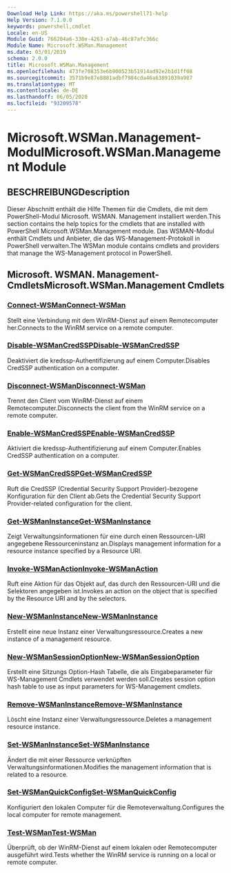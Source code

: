 ```yaml
---
Download Help Link: https://aka.ms/powershell71-help
Help Version: 7.1.0.0
keywords: powershell,cmdlet
Locale: en-US
Module Guid: 766204a6-330e-4263-a7ab-46c87afc366c
Module Name: Microsoft.WSMan.Management
ms.date: 03/01/2019
schema: 2.0.0
title: Microsoft.WSMan.Management
ms.openlocfilehash: 473fe708353e6b900523b51914ad92e2b1d1ff08
ms.sourcegitcommit: 3571b9e87e8881adbf7984cda46a63891039a987
ms.translationtype: MT
ms.contentlocale: de-DE
ms.lasthandoff: 06/05/2020
ms.locfileid: "93209578"
---
```

# <span data-ttu-id="496c9-103">Microsoft.WSMan.Management-Modul</span><span class="sxs-lookup"><span data-stu-id="496c9-103">Microsoft.WSMan.Management Module</span></span>

## <span data-ttu-id="496c9-104">BESCHREIBUNG</span><span class="sxs-lookup"><span data-stu-id="496c9-104">Description</span></span>

<span data-ttu-id="496c9-105">Dieser Abschnitt enthält die Hilfe Themen für die Cmdlets, die mit dem PowerShell-Modul Microsoft. WSMAN. Management installiert werden.</span><span class="sxs-lookup"><span data-stu-id="496c9-105">This section contains the help topics for the cmdlets that are installed with PowerShell Microsoft.WSMan.Management module.</span></span> <span data-ttu-id="496c9-106">Das WSMAN-Modul enthält Cmdlets und Anbieter, die das WS-Management-Protokoll in PowerShell verwalten.</span><span class="sxs-lookup"><span data-stu-id="496c9-106">The WSMan module contains cmdlets and providers that manage the WS-Management protocol in PowerShell.</span></span>

## <span data-ttu-id="496c9-107">Microsoft. WSMAN. Management-Cmdlets</span><span class="sxs-lookup"><span data-stu-id="496c9-107">Microsoft.WSMan.Management Cmdlets</span></span>

### [<span data-ttu-id="496c9-108">Connect-WSMan</span><span class="sxs-lookup"><span data-stu-id="496c9-108">Connect-WSMan</span></span>](Connect-WSMan.md)
<span data-ttu-id="496c9-109">Stellt eine Verbindung mit dem WinRM-Dienst auf einem Remotecomputer her.</span><span class="sxs-lookup"><span data-stu-id="496c9-109">Connects to the WinRM service on a remote computer.</span></span>

### [<span data-ttu-id="496c9-110">Disable-WSManCredSSP</span><span class="sxs-lookup"><span data-stu-id="496c9-110">Disable-WSManCredSSP</span></span>](Disable-WSManCredSSP.md)
<span data-ttu-id="496c9-111">Deaktiviert die kredssp-Authentifizierung auf einem Computer.</span><span class="sxs-lookup"><span data-stu-id="496c9-111">Disables CredSSP authentication on a computer.</span></span>

### [<span data-ttu-id="496c9-112">Disconnect-WSMan</span><span class="sxs-lookup"><span data-stu-id="496c9-112">Disconnect-WSMan</span></span>](Disconnect-WSMan.md)
<span data-ttu-id="496c9-113">Trennt den Client vom WinRM-Dienst auf einem Remotecomputer.</span><span class="sxs-lookup"><span data-stu-id="496c9-113">Disconnects the client from the WinRM service on a remote computer.</span></span>

### [<span data-ttu-id="496c9-114">Enable-WSManCredSSP</span><span class="sxs-lookup"><span data-stu-id="496c9-114">Enable-WSManCredSSP</span></span>](Enable-WSManCredSSP.md)
<span data-ttu-id="496c9-115">Aktiviert die kredssp-Authentifizierung auf einem Computer.</span><span class="sxs-lookup"><span data-stu-id="496c9-115">Enables CredSSP authentication on a computer.</span></span>

### [<span data-ttu-id="496c9-116">Get-WSManCredSSP</span><span class="sxs-lookup"><span data-stu-id="496c9-116">Get-WSManCredSSP</span></span>](Get-WSManCredSSP.md)
<span data-ttu-id="496c9-117">Ruft die CredSSP (Credential Security Support Provider)-bezogene Konfiguration für den Client ab.</span><span class="sxs-lookup"><span data-stu-id="496c9-117">Gets the Credential Security Support Provider-related configuration for the client.</span></span>

### [<span data-ttu-id="496c9-118">Get-WSManInstance</span><span class="sxs-lookup"><span data-stu-id="496c9-118">Get-WSManInstance</span></span>](Get-WSManInstance.md)
<span data-ttu-id="496c9-119">Zeigt Verwaltungsinformationen für eine durch einen Ressourcen-URI angegebene Ressourceninstanz an.</span><span class="sxs-lookup"><span data-stu-id="496c9-119">Displays management information for a resource instance specified by a Resource URI.</span></span>

### [<span data-ttu-id="496c9-120">Invoke-WSManAction</span><span class="sxs-lookup"><span data-stu-id="496c9-120">Invoke-WSManAction</span></span>](Invoke-WSManAction.md)
<span data-ttu-id="496c9-121">Ruft eine Aktion für das Objekt auf, das durch den Ressourcen-URI und die Selektoren angegeben ist.</span><span class="sxs-lookup"><span data-stu-id="496c9-121">Invokes an action on the object that is specified by the Resource URI and by the selectors.</span></span>

### [<span data-ttu-id="496c9-122">New-WSManInstance</span><span class="sxs-lookup"><span data-stu-id="496c9-122">New-WSManInstance</span></span>](New-WSManInstance.md)
<span data-ttu-id="496c9-123">Erstellt eine neue Instanz einer Verwaltungsressource.</span><span class="sxs-lookup"><span data-stu-id="496c9-123">Creates a new instance of a management resource.</span></span>

### [<span data-ttu-id="496c9-124">New-WSManSessionOption</span><span class="sxs-lookup"><span data-stu-id="496c9-124">New-WSManSessionOption</span></span>](New-WSManSessionOption.md)
<span data-ttu-id="496c9-125">Erstellt eine Sitzungs Option-Hash Tabelle, die als Eingabeparameter für WS-Management Cmdlets verwendet werden soll.</span><span class="sxs-lookup"><span data-stu-id="496c9-125">Creates session option hash table to use as input parameters for WS-Management cmdlets.</span></span>

### [<span data-ttu-id="496c9-126">Remove-WSManInstance</span><span class="sxs-lookup"><span data-stu-id="496c9-126">Remove-WSManInstance</span></span>](Remove-WSManInstance.md)
<span data-ttu-id="496c9-127">Löscht eine Instanz einer Verwaltungsressource.</span><span class="sxs-lookup"><span data-stu-id="496c9-127">Deletes a management resource instance.</span></span>

### [<span data-ttu-id="496c9-128">Set-WSManInstance</span><span class="sxs-lookup"><span data-stu-id="496c9-128">Set-WSManInstance</span></span>](Set-WSManInstance.md)
<span data-ttu-id="496c9-129">Ändert die mit einer Ressource verknüpften Verwaltungsinformationen.</span><span class="sxs-lookup"><span data-stu-id="496c9-129">Modifies the management information that is related to a resource.</span></span>

### [<span data-ttu-id="496c9-130">Set-WSManQuickConfig</span><span class="sxs-lookup"><span data-stu-id="496c9-130">Set-WSManQuickConfig</span></span>](Set-WSManQuickConfig.md)
<span data-ttu-id="496c9-131">Konfiguriert den lokalen Computer für die Remoteverwaltung.</span><span class="sxs-lookup"><span data-stu-id="496c9-131">Configures the local computer for remote management.</span></span>

### [<span data-ttu-id="496c9-132">Test-WSMan</span><span class="sxs-lookup"><span data-stu-id="496c9-132">Test-WSMan</span></span>](Test-WSMan.md)
<span data-ttu-id="496c9-133">Überprüft, ob der WinRM-Dienst auf einem lokalen oder Remotecomputer ausgeführt wird.</span><span class="sxs-lookup"><span data-stu-id="496c9-133">Tests whether the WinRM service is running on a local or remote computer.</span></span>

